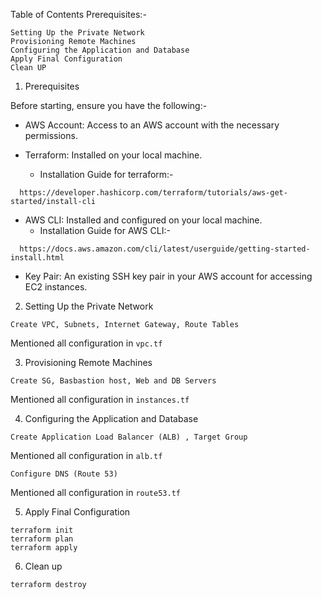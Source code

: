 Table of Contents
Prerequisites:- 
```
Setting Up the Private Network
Provisioning Remote Machines
Configuring the Application and Database
Apply Final Configuration
Clean UP 
```

1. Prerequisites

Before starting, ensure you have the following:-

- AWS Account: Access to an AWS account with the necessary permissions.

- Terraform: Installed on your local machine. 
  - Installation Guide for terraform:-
```
  https://developer.hashicorp.com/terraform/tutorials/aws-get-started/install-cli
```

- AWS CLI: Installed and configured on your local machine.
  - Installation Guide for AWS CLI:-
```
  https://docs.aws.amazon.com/cli/latest/userguide/getting-started-install.html
```
- Key Pair: An existing SSH key pair in your AWS account for accessing EC2 instances.


2. Setting Up the Private Network
```
Create VPC, Subnets, Internet Gateway, Route Tables 
```
Mentioned all configuration in `vpc.tf`


3. Provisioning Remote Machines
```
Create SG, Basbastion host, Web and DB Servers
```
Mentioned all configuration in `instances.tf`

4. Configuring the Application and Database
```
Create Application Load Balancer (ALB) , Target Group 
```
Mentioned all configuration in `alb.tf`
```
Configure DNS (Route 53)
```
Mentioned all configuration in `route53.tf`

5. Apply Final Configuration
```
terraform init
terraform plan
terraform apply
```
6. Clean up
```
terraform destroy
```
